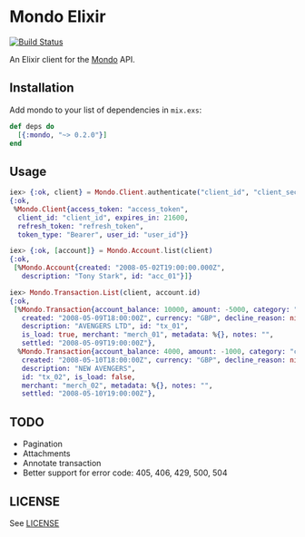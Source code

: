 # Mondo Elixir

[![Build Status](https://travis-ci.org/stevedomin/mondo_elixir.svg?branch=master)](https://travis-ci.org/stevedomin/mondo_elixir)

An Elixir client for the [Mondo](https://getmondo.co.uk/) API.

## Installation

Add mondo to your list of dependencies in `mix.exs`:

```elixir
def deps do
  [{:mondo, "~> 0.2.0"}]
end
```

## Usage

```elixir
iex> {:ok, client} = Mondo.Client.authenticate("client_id", "client_secret", "authorization_code")
{:ok,
 %Mondo.Client{access_token: "access_token",
  client_id: "client_id", expires_in: 21600,
  refresh_token: "refresh_token",
  token_type: "Bearer", user_id: "user_id"}}

iex> {:ok, [account]} = Mondo.Account.list(client)
{:ok,
 [%Mondo.Account{created: "2008-05-02T19:00:00.000Z",
   description: "Tony Stark", id: "acc_01"}]}

iex> Mondo.Transaction.List(client, account.id)
{:ok,
 [%Mondo.Transaction{account_balance: 10000, amount: -5000, category: "entertainment",
   created: "2008-05-09T18:00:00Z", currency: "GBP", decline_reason: nil,
   description: "AVENGERS LTD", id: "tx_01",
   is_load: true, merchant: "merch_01", metadata: %{}, notes: "",
   settled: "2008-05-09T19:00:00Z"},
  %Mondo.Transaction{account_balance: 4000, amount: -1000, category: "cash",
   created: "2008-05-10T18:00:00Z", currency: "GBP", decline_reason: nil,
   description: "NEW AVENGERS",
   id: "tx_02", is_load: false,
   merchant: "merch_02", metadata: %{}, notes: "",
   settled: "2008-05-10Y19:00:00Z"},
```

## TODO

* Pagination
* Attachments
* Annotate transaction
* Better support for error code: 405, 406, 429, 500, 504

## LICENSE

See [LICENSE](https://github.com/stevedomin/mondo_elixir/blob/master/LICENSE)

